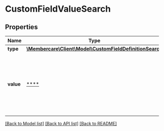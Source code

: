 # CustomFieldValueSearch

## Properties
Name | Type | Description | Notes
------------ | ------------- | ------------- | -------------
**type** | [**\Membercare\Client\Model\CustomFieldDefinitionSearch**](CustomFieldDefinitionSearch.md) |  | [optional] 
**value** | [****](.md) | The actual Value of the CustomField. The datatype of this value can be found through the Type | [optional] 

[[Back to Model list]](../../README.md#documentation-for-models) [[Back to API list]](../../README.md#documentation-for-api-endpoints) [[Back to README]](../../README.md)


